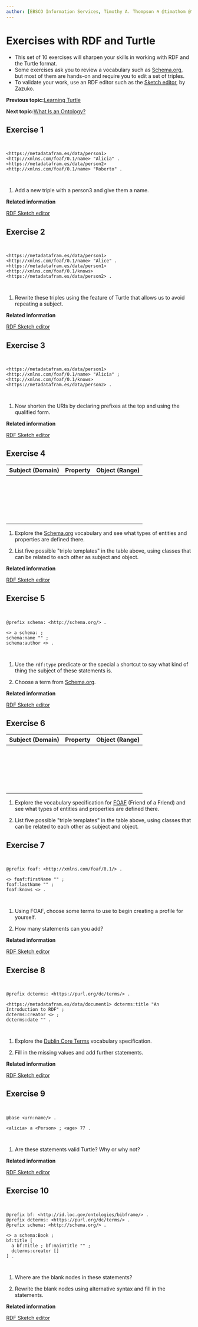 ```yaml
---
author: [EBSCO Information Services, Timothy A. Thompson ⍝ @timathom @timathom@indieweb.social]
---
```


# Exercises with RDF and Turtle

-   This set of 10 exercises will sharpen your skills in working with RDF and the Turtle format.
-   Some exercises ask you to review a vocabulary such as [Schema.org](https://schema.org/), but most of them are hands-on and require you to edit a set of triples.
-   To validate your work, use an RDF editor such as the [Sketch editor](https://sketch.zazuko.com/), by Zazuko.

**Previous topic:**[Learning Turtle](../../day_1/lesson_2/learning_turtle.md)

**Next topic:**[What Is an Ontology?](../../day_1/lesson_3/what_is_an_ontology.md)

## Exercise 1

```language-ttl


<https://metadatafram.es/data/person1> <http://xmlns.com/foaf/0.1/name> "Alicia" .
<https://metadatafram.es/data/person2> <http://xmlns.com/foaf/0.1/name> "Roberto" .

                
```

1.  Add a new triple with a person3 and give them a name.


**Related information**  


[RDF Sketch editor](https://sketch.zazuko.com/)

## Exercise 2

```language-ttl


<https://metadatafram.es/data/person1> <http://xmlns.com/foaf/0.1/name> "Alice" .
<https://metadatafram.es/data/person1> <http://xmlns.com/foaf/0.1/knows> <https://metadatafram.es/data/person2> .

                
```

1.  Rewrite these triples using the feature of Turtle that allows us to avoid repeating a subject.


**Related information**  


[RDF Sketch editor](https://sketch.zazuko.com/)

## Exercise 3

```language-ttl


<https://metadatafram.es/data/person1> <http://xmlns.com/foaf/0.1/name> "Alicia" ;
<http://xmlns.com/foaf/0.1/knows> <https://metadatafram.es/data/person2> .
                    
                
```

1.  Now shorten the URIs by declaring prefixes at the top and using the qualified form.


**Related information**  


[RDF Sketch editor](https://sketch.zazuko.com/)

## Exercise 4

|Subject \(Domain\)|Property|Object \(Range\)|
|------------------|--------|----------------|
| | | |
| | | |
| | | |
| | | |
| | | |

1.  Explore the [Schema.org](https://schema.org/) vocabulary and see what types of entities and properties are defined there.

2.  List five possible "triple templates" in the table above, using classes that can be related to each other as subject and object.


**Related information**  


[RDF Sketch editor](https://sketch.zazuko.com/)

## Exercise 5

```language-ttl


@prefix schema: <http://schema.org/> .

<> a schema: ;
schema:name "" ;
schema:author <> .

                
```

1.  Use the `rdf:type` predicate or the special `a` shortcut to say what kind of thing the subject of these statements is.

2.  Choose a term from [Schema.org](https://schema.org/).


**Related information**  


[RDF Sketch editor](https://sketch.zazuko.com/)

## Exercise 6

|Subject \(Domain\)|Property|Object \(Range\)|
|------------------|--------|----------------|
| | | |
| | | |
| | | |
| | | |
| | | |

1.  Explore the vocabulary specification for [FOAF](http://xmlns.com/foaf/0.1/) \(Friend of a Friend\) and see what types of entities and properties are defined there.

2.  List five possible "triple templates" in the table above, using classes that can be related to each other as subject and object.


## Exercise 7

```language-ttl


@prefix foaf: <http://xmlns.com/foaf/0.1/> .
                    
<> foaf:firstName "" ;
foaf:lastName "" ;
foaf:knows <> .
                   
                
```

1.  Using FOAF, choose some terms to use to begin creating a profile for yourself.

2.  How many statements can you add?


**Related information**  


[RDF Sketch editor](https://sketch.zazuko.com/)

## Exercise 8

```language-ttl


@prefix dcterms: <https://purl.org/dc/terms/> .

<https://metadatafram.es/data/document1> dcterms:title "An Introduction to RDF" ;
dcterms:creator <> ;
dcterms:date "" .

                
```

1.  Explore the [Dublin Core Terms](https://www.dublincore.org/specifications/dublin-core/dcmi-terms/) vocabulary specification.

2.  Fill in the missing values and add further statements.


**Related information**  


[RDF Sketch editor](https://sketch.zazuko.com/)

## Exercise 9

```language-ttl


@base <urn:name/> .
                    
<alicia> a <Person> ; <age> 77 .
                    
                
```

1.  Are these statements valid Turtle? Why or why not?


**Related information**  


[RDF Sketch editor](https://sketch.zazuko.com/)

## Exercise 10

```language-ttl


@prefix bf: <http://id.loc.gov/ontologies/bibframe/> .
@prefix dcterms: <https://purl.org/dc/terms/> .
@prefix schema: <http://schema.org/> .

<> a schema:Book ;
bf:title [ 
  a bf:Title ; bf:mainTitle "" ;
  dcterms:creator [] 
] .

                
```

1.  Where are the blank nodes in these statements?

2.  Rewrite the blank nodes using alternative syntax and fill in the statements.


**Related information**  


[RDF Sketch editor](https://sketch.zazuko.com/)

